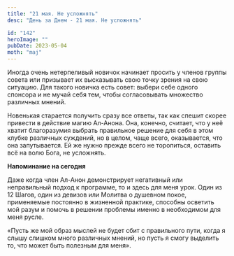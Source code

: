 ```yaml
---
title: "21 мая. Не усложнять"
desc: "День за Днем - 21 мая. Не усложнять"

id: "142"
heroImage: ""
pubDate: 2023-05-04
moth: "maj"
---
```


Иногда очень нетерпеливый новичок начинает просить у членов группы совета или
призывает их высказывать свою точку зрения на свою ситуацию. Для такого
новичка есть совет: выбери себе одного спонсора и не мучай себя тем, чтобы
согласовывать множество различных мнений.

Новенькая старается получить сразу все ответы, так как спешит скорее привести
в действие магию Ал-Анона. Она, конечно, считает, что у неё хватит
благоразумия выбрать правильное решение для себя в этом клубке различных
суждений, но в целом, чаще всего, оказывается, что она запутывается. Ей же
нужно прежде всего не торопиться, оставить всё на волю Бога, не усложнять.

**Напоминание на сегодня**

Даже когда член Ал-Анон демонстрирует негативный или неправильный подход к
программе, то и здесь для меня урок. Один из 12 Шагов, один из девизов или
Молитва о душевном покое, применяемые постоянно в жизненной практике, способны
осветить мой разум и помочь в решении проблемы именно в необходимом для меня
русле.

«Пусть же мой образ мыслей не будет сбит с правильного пути, когда я слышу
слишком много различных мнений, но пусть я смогу выделить то, что может быть
полезным для меня».
